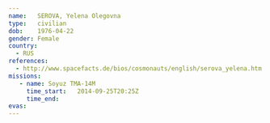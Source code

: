 ```yaml
---
name:	SEROVA, Yelena Olegovna
type:	civilian
dob:	1976-04-22
gender:	Female
country:
  - RUS
references:
  - http://www.spacefacts.de/bios/cosmonauts/english/serova_yelena.htm
missions:
   - name: Soyuz TMA-14M
     time_start:   2014-09-25T20:25Z
     time_end:     
evas:
---
```

